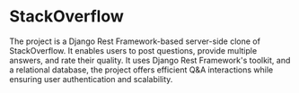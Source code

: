 # StackOverflow

The project is a Django Rest Framework-based server-side clone of StackOverflow.
It enables users to post questions, provide multiple answers, and rate their quality.
It uses Django Rest Framework's toolkit, and a relational database, the project offers efficient Q&A interactions while ensuring user authentication and scalability.
